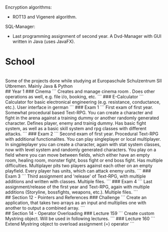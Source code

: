 

Encryption algorithms:
- ROT13 and Vigeneré algorithm.

SQL-Manager:
- Last programming assignment of second year. A Dvd-Manager with GUI written in Java (uses JavaFX).
# School
<br />
Some of the projects done while studying at Europaschule Schulzentrum SII Utbremen. Mainly Java & Python
<br />
## Year 1
### Cinema
```
Creates and manage cinema room . Does other operations as well, e.g. file i/o, booking, etc.
```
### E-Calculator
```
Calculator for basic electronical engineering (e.g. resistance, conductance, etc.). User interface in german
```
### Exam 1
```
First exam of first year. Somewhat procedural based Text-RPG.
You can create a character and fight in the arena against a training dummy or another randomly generated character.
Defines player, enemy and trainig dummy. Has basic fight system, as well as a basic skill system and rpg classes with
different attacks.
```
### Exam 2
```
Second exam of first year. Procedural Text-RPG with additional functionalites.
You can play singleplayer or local multiplayer. 
In singpleplayer you can create a character, again with stat system 
classes, now with level system and randomly generated characters. You play on a field where you can move between fields,
which either have an empty room, healing room, monster fight, boss fight or end boss fight. Has multiple difficulties.
Multiplayer pits two players against each other on an empty playfield. Every player has units, which can attack enemy
units.
```
### Exam 3
```
Third assignment and 'release' of Text-RPG, with multiple additions and written with classes. Multiple files.
```
### Exam 4
```
Last assignment/release of the first year and Text-RPG, again with multiple additions (Storyline, bossfights, weapons, etc.). Multiple files.
```
<br />
## Section 12 - Pointers and References
### Challenge
```
Create an application, that takes two arrays as an input and multiplies one with another to output a 
combined array.
```
<br />
## Section 14 - Operator Overloading
### Lecture 159
```
Create custom Mystring object. Will be used in following lectures.
```
### Lecture 160
```
Extend Mystring object to overload assignment (=) operator
```
